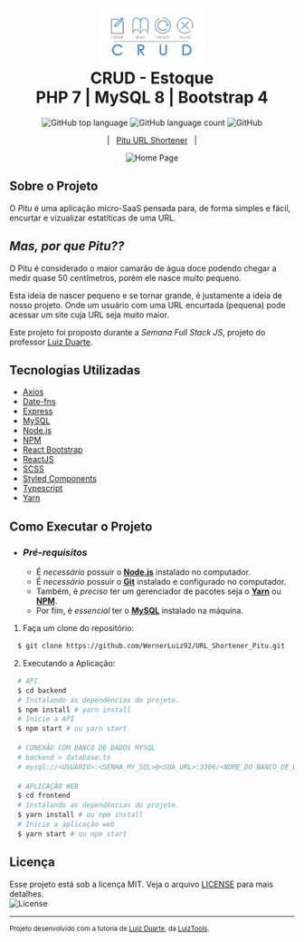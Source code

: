 <h1 align="center">
    <img alt="CRUD" src=".github/logo.png" height="100px" />
    <br>CRUD - Estoque<br/>
    PHP 7 | MySQL 8 | Bootstrap 4
</h1>

<p align="center">
    <img alt="GitHub top language" src="https://img.shields.io/github/languages/top/WernerLuiz92/URL_Shortener_Pitu?style=for-the-badge">
    <img alt="GitHub language count" src="https://img.shields.io/github/languages/count/WernerLuiz92/URL_Shortener_Pitu?style=for-the-badge">
    <img alt="GitHub" src="https://img.shields.io/github/license/WernerLuiz92/URL_Shortener_Pitu?style=for-the-badge"><br/>
</p>

<p align="center">
    &nbsp;&nbsp;&nbsp;|&nbsp;&nbsp;&nbsp;<a href="http://www.pitu.link">Pitu URL Shortener</a>&nbsp;&nbsp;&nbsp;|&nbsp;&nbsp;&nbsp;
</p>

<p align="center">
    <img alt="Home Page" src=".github/HomePage_Screen.png" />
<p>

## Sobre o Projeto

O *Pitu* é uma aplicação micro-SaaS pensada para, de forma simples e fácil, encurtar e vizualizar estatíticas de uma URL.

## *Mas, por que Pitu??*

O Pitu é considerado o maior camarão de água doce podendo chegar a medir quase 50 centímetros, porém ele nasce muito pequeno.

Esta ideia de nascer pequeno e se tornar grande, é justamente a ideia de nosso projeto. Onde um usuário com uma URL encurtada (pequena)
pode acessar um site cuja URL seja muito maior.

Este projeto foi proposto durante a *Semana Full Stack JS*, projeto do professor [Luiz Duarte](https://www.luiztools.com.br). 


## Tecnologias Utilizadas

-  [Axios](https://github.com/axios/axios)
-  [Date-fns](https://date-fns.org/)
-  [Express](https://expressjs.com/)
-  [MySQL](https://www.mysql.com/)
-  [Node.js](https://nodejs.org/en/)
-  [NPM](https://www.npmjs.com/)
-  [React Bootstrap](https://react-bootstrap.github.io/)
-  [ReactJS](https://reactjs.org/)
-  [SCSS](https://sass-lang.com/)
-  [Styled Components](https://styled-components.com/)
-  [Typescript](https://www.typescriptlang.org/)
-  [Yarn](https://yarnpkg.com/)

## Como Executar o Projeto

- ### *Pré-requisitos*

  - É *necessário* possuir o **[Node.js](https://nodejs.org/en/)** instalado no computador.
  - É *necessário* possuir o **[Git](https://git-scm.com/)** instalado e configurado no computador.
  - Também, é *preciso* ter um gerenciador de pacotes seja o **[Yarn](https://yarnpkg.com/)** ou **[NPM](https://www.npmjs.com/)**.
  - Por fim, é *essencial* ter o **[MySQL](https://www.mysql.com/)** instalado na máquina.

1. Faça um clone do repositório:

```sh
  $ git clone https://github.com/WernerLuiz92/URL_Shortener_Pitu.git
```

2. Executando a Aplicação:

```sh
  # API
  $ cd backend
  # Instalando as dependências do projeto.
  $ npm install # yarn install
  # Inicie a API
  $ npm start # ou yarn start

  # CONEXÃO COM BANCO DE DADOS MYSQL
  # backend > database.ts
  # mysql://<USUARIO>:<SENHA_MY_SQL>@<SUA_URL>:3306/<NOME_DO_BANCO_DE_DADOS>

  # APLICAÇÃO WEB
  $ cd frontend
  # Instalando as dependências do projeto.
  $ yarn install # ou npm install
  # Inicie a aplicação web
  $ yarn start # ou npm start
```

## Licença



Esse projeto está sob a licença MIT. Veja o arquivo [LICENSE](LICENSE) para mais detalhes.<br />
<img alt="License" src="https://img.shields.io/github/license/WernerLuiz92/URL_Shortener_Pitu?style=for-the-badge">

---
<sup>Projeto desenvolvido com a tutoria de [Luiz Duarte](https://github.com/luiztools), da [LuizTools](https://www.luiztools.com.br).</sup>
